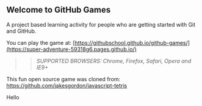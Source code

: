 ## Welcome to GitHub Games

A project based learning activity for people who are getting started with Git and GitHub.

You can play the game at: [https://githubschool.github.io/github-games/](https://super-adventure-59318g6.pages.github.io/)

>> _*SUPPORTED BROWSERS*: Chrome, Firefox, Safari, Opera and IE9+_

This fun open source game was cloned from: https://github.com/jakesgordon/javascript-tetris

Hello
